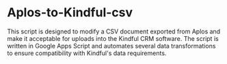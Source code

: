 # Aplos-to-Kindful-csv
This script is designed to modify a CSV document exported from Aplos and make it acceptable for uploads into the Kindful CRM software. The script is written in Google Apps Script and automates several data transformations to ensure compatibility with Kindful's data requirements.
